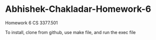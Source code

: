 # Abhishek-Chakladar-Homework-6
Homework 6 CS 3377.501

To install, clone from github, use make file, and run the exec file
